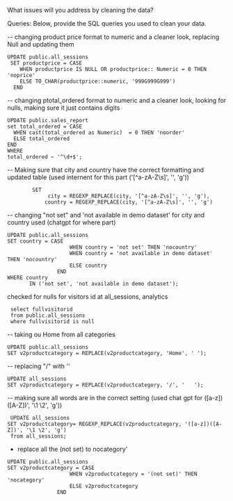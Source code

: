 What issues will you address by cleaning the data?





Queries:
Below, provide the SQL queries you used to clean your data.

--  changing product price format to numeric and a cleaner look, replacing Null and updating them 

```
UPDATE public.all_sessions
 SET productprice = CASE 
    WHEN productprice IS NULL OR productprice:: Numeric = 0 THEN 'noprice'
    ELSE TO_CHAR(productprice::numeric, '999G999G999')
  END 
```


--    changing ptotal_ordered format to numeric and a cleaner look, looking for nulls, making sure it just contains digits 

  ```
UPDATE public.sales_report
 set total_ordered = CASE 
    WHEN cast(total_ordered as Numeric)  = 0 THEN 'noorder'
    ELSE total_ordered 
  END 
WHERE 
  total_ordered ~ '^\d+$';
```

--  Making sure that city and country have the correct formatting and updated table
(used internent for this part ('[^a-zA-Z\s]', '', 'g'))

``` UPDATE public.all_sessions
        SET
             city = REGEXP_REPLACE(city, '[^a-zA-Z\s]', '', 'g'),
            country = REGEXP_REPLACE(city, '[^a-zA-Z\s]', '', 'g')
```

-- changing "not set" and 'not available in demo dataset' for city and country used (chatgpt for where part)

```
UPDATE public.all_sessions
SET country = CASE 
                    WHEN country = 'not set' THEN 'nocountry'
                    WHEN country = 'not available in demo dataset' THEN 'nocountry'
                    ELSE country
                END
WHERE country
       IN ('not set', 'not available in demo dataset');
```

checked for nulls for visitors id  at all_sessions, analytics
```
 select fullvisitorid
 from public.all_sessions
 where fullvisitorid is null 
```

 
--  taking ou Home from all categories  
```
UPDATE public.all_sessions
SET v2productcategory = REPLACE(v2productcategory, 'Home', ' ');
```

-- replacing "/" with ''

```
UPDATE all_sessions
SET v2productcategory = REPLACE(v2productcategory, '/', '   ');
```

--  making sure all words are in the correct setting (used chat gpt for  ([a-z])([A-Z])', '\1 \2', 'g'))
 
```
 UPDATE all_sessions
SET v2productcategory= REGEXP_REPLACE(v2productcategory, '([a-z])([A-Z])', '\1 \2', 'g')
 from all_sessions;
```

- replace all the (not set) to nocategory'

```
UPDATE public.all_sessions
SET v2productcategory = CASE 
                    WHEN v2productcategory = '(not set)' THEN 'nocategory'
                    ELSE v2productcategory
                END
``` 








